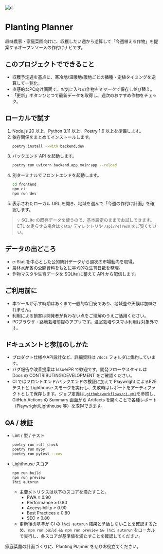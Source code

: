 ![ci](https://github.com/R-N-A/planting-planner/actions/workflows/ci.yml/badge.svg)

# Planting Planner

趣味農家・家庭菜園向けに、収穫したい週から逆算して「今週植える作物」を提案するオープンソースの作付けナビです。

## このプロジェクトでできること
- 収穫予定週を基点に、寒冷地/温暖地/暖地ごとの播種・定植タイミングを逆算して一覧化。
- 直感的なPC向け画面で、お気に入りの作物を☆マークで保存し並び替え。
- 「更新」ボタンひとつで最新データを取得し、週次のおすすめ作物をチェック。

## ローカルで試す
1. Node.js 20 以上、Python 3.11 以上、Poetry 1.6 以上を準備します。
2. 依存関係をまとめてインストールします。
   ```bash
   poetry install --with backend,dev
   ```
3. バックエンド API を起動します。
   ```bash
   poetry run uvicorn backend.app.main:app --reload
   ```
4. 別ターミナルでフロントエンドを起動します。
   ```bash
   cd frontend
   npm ci
   npm run dev
   ```
5. 表示されたローカル URL を開き、地域を選んで「今週の作付け計画」を確認します。

> 💡 SQLite の既存データを使うので、基本設定のままでお試しできます。ETL を走らせる場合は `data/` ディレクトリや `/api/refresh` をご覧ください。

## データの出どころ
- e-Stat を中心とした公的統計データから週次の市場動向を取得。
- 農林水産省の公開資料をもとに平均的な生育日数を整理。
- 作物マスタや生育データを SQLite に蓄えて API から配信します。

## ご利用前に
- 本ツールが示す時期はあくまで一般的な目安であり、地域差や天候は加味されません。
- 利用による損害は開発者が負わない点をご理解のうえご活用ください。
- PCブラウザ・路地栽培前提のアプリです。温室栽培やスマホ利用は対象外です。

## ドキュメントと参加のしかた
- プロダクト仕様やAPI設計など、詳細資料は `/docs` フォルダに集約しています。
- バグ報告や改善提案は Issue/PR で歓迎です。開発フローやスタイルは Docs の CONTRIBUTING/DEVELOPMENT をご確認ください。
- CI ではフロントエンド/バックエンドの検証に加えて Playwright によるE2Eテストと Lighthouse スモークを実行し、失敗時はレポートをアーティファクトとして保存します。ジョブ定義は[`.github/workflows/ci.yml`](.github/workflows/ci.yml)を参照し、GitHub Actions の Summary 画面から Artifacts を開くことで各種レポート（Playwright/Lighthouse 等）を取得できます。

## QA / 検証
- Lint / 型 / テスト
  ```bash
  poetry run ruff check
  poetry run mypy
  poetry run pytest --cov
  ```
- Lighthouse スコア
  ```bash
  npm run build
  npm run preview
  lhci autorun
  ```
  - 主要メトリクスは以下のスコアを満たすこと。
    - PWA ≥ 0.90
    - Performance ≥ 0.80
    - Accessibility ≥ 0.90
    - Best Practices ≥ 0.80
    - SEO ≥ 0.80
  - 更新後の基準が CI の `lhci autorun` 結果と矛盾しないことを確認するため、`npm run build && npm run preview && lhci autorun` をローカルで実行し、各スコアが基準値を満たすことを確認してください。

家庭菜園の計画づくりに、Planting Planner をぜひお役立てください。
